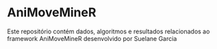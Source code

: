 # AniMoveMineR
Este repositório contém dados, algoritmos e resultados relacionados ao framework AniMoveMineR desenvolvido por Suelane Garcia 
